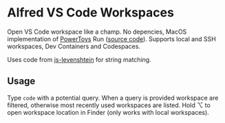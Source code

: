 # Alfred VS Code Workspaces

Open VS Code workspace like a champ. No depencies, MacOS implementation of [PowerToys](https://github.com/microsoft/PowerToys) Run ([source code](https://github.com/microsoft/PowerToys/tree/main/src/modules/launcher/Plugins/Community.PowerToys.Run.Plugin.VSCodeWorkspaces)). Supports local and SSH workspaces, Dev Containers and Codespaces.

Uses code from [js-levenshtein](https://github.com/gustf/js-levenshtein) for string matching.

## Usage

Type `code` with a potential query. When a query is provided workspace are filtered, otherwise most recently used workspaces are listed.
Hold ⌥ to open workspace location in Finder (only works with local workspaces).
